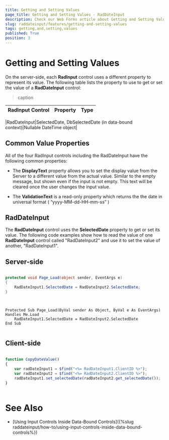 ```yaml
---
title: Getting and Setting Values
page_title: Getting and Setting Values - RadDateInput
description: Check our Web Forms article about Getting and Setting Values.
slug: raddateinput/features/getting-and-setting-values
tags: getting,and,setting,values
published: True
position: 3
---
```


# Getting and Setting Values



On the server-side, each **RadInput** control uses a different property to represent its value. The following table lists the property to use to get or set the value of a **RadDateInput** control:


>caption  

| RadInput Control | Property | Type |
| ------ | ------ | ------ |

|RadDateInput|SelectedDate, DbSelectedDate (in data-bound context)|Nullable DateTime object|

## Common Value Properties

All of the four RadInput controls including the RadDateInput have the following common properties:

* The **DisplayText** property allows you to set the display value from the Server to a different value from the actual value. Similar to the empty message, but shown even if the input is not empty. This text will be cleared once the user changes the input value.

* The **ValidationText** is a read-only property which returns the the date in universal format ( “yyyy-MM-dd-HH-mm-ss” )


## RadDateInput

The **RadDateInput** control uses the **SelectedDate** property to get or set its value. The following code examples show how to read the value of one **RadDateInput** control called "RadDateInput2" and use it to set the value of another, "RadDateInput1".

## Server-side



````C#

protected void Page_Load(object sender, EventArgs e)
{
	RadDateInput1.SelectedDate = RadDateInput2.SelectedDate;
}
	
````
````VB.NET
	
Protected Sub Page_Load(ByVal sender As Object, ByVal e As EventArgs) Handles Me.Load
	RadDateInput1.SelectedDate = RadDateInput2.SelectedDate
End Sub
	
````


## Client-side

````JavaScript
	
function CopyDateValue()
{
	var radDateInput1 = $find("<%= RadDateInput1.ClientID %>");
	var radDateInput2 = $find("<%= RadDateInput2.ClientID %>");
	radDateInput1.set_selectedDate(radDateInput2.get_selectedDate());
}
	
````


# See Also

 * [Using Input Controls Inside Data-Bound Controls]({%slug raddateinput/how-to/using-input-controls-inside-data-bound-controls%})
